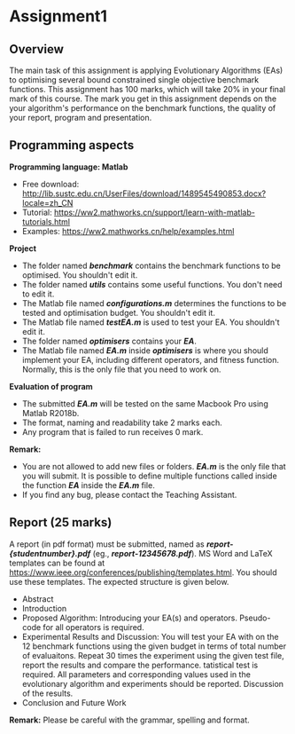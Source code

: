 # Assignment1

## Overview
The main task of this assignment is applying Evolutionary Algorithms (EAs) to optimising several bound constrained single objective benchmark functions. This assignment has 100 marks, which will take 20\% in your final mark of this course. 
The mark you get in this assignment depends on the your algorithm's performance on the benchmark functions, the quality of your report, program and presentation.

## Programming aspects
**Programming language: Matlab**
* Free download: http://lib.sustc.edu.cn/UserFiles/download/1489545490853.docx?locale=zh_CN
* Tutorial: https://ww2.mathworks.cn/support/learn-with-matlab-tutorials.html
* Examples: https://ww2.mathworks.cn/help/examples.html

**Project**
* The folder named ***benchmark*** contains the benchmark functions to be optimised. You shouldn't edit it.
* The folder named ***utils*** contains some useful functions. You don't need to edit it.
* The Matlab file named ***configurations.m*** determines the functions to be tested and optimisation budget. You shouldn't edit it.
* The Matlab file named ***testEA.m*** is used to test your EA. You shouldn't edit it.
* The folder named ***optimisers*** contains your ***EA***.
* The Matlab file named ***EA.m*** inside ***optimisers*** is where you should implement your EA, including different operators, and fitness function. Normally, this is the only file that you need to work on.

**Evaluation of program**
* The submitted ***EA.m***  will be tested on the same Macbook Pro using Matlab R2018b. 
* The format, naming and readability take 2 marks each.
* Any program that is failed to run receives 0 mark.

**Remark:** 
* You are not allowed to add new files or folders. ***EA.m*** is the only file that you will submit. It is possible to define multiple functions called inside the function ***EA*** inside the ***EA.m*** file.
* If you find any bug, please contact the Teaching Assistant.

## Report (25 marks)
A report (in pdf format) must be submitted, named as ***report-{studentnumber}.pdf*** (eg., ***report-12345678.pdf***). MS Word and LaTeX templates can be found at https://www.ieee.org/conferences/publishing/templates.html. You should use these templates.
The expected structure is given below.
* Abstract
* Introduction
* Proposed Algorithm: Introducing your EA(s) and operators. Pseudo-code for all operators is required. 
* Experimental Results and Discussion: You will test your EA with on the 12 benchmark functions using the given budget in terms of total number of evaluaitons. Repeat 30 times the experiment using the given test file, report the results and compare the performance. tatistical test is required. All parameters and corresponding values used in the evolutionary algorithm and experiments should be reported. Discussion of the results.
* Conclusion and Future Work

**Remark:** Please be careful with the grammar, spelling and format.


